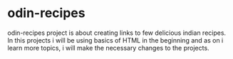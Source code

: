 # odin-recipes
odin-recipes project is about creating links to few delicious indian recipes. In this projects i will be using basics of HTML in the beginning and as on i learn more topics, i will make the necessary changes to the projects.
